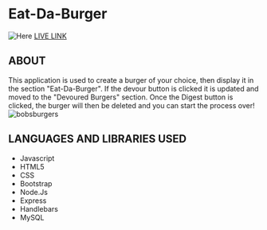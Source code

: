 # Eat-Da-Burger
![Here](https://media.giphy.com/media/3o7btUFzd7vU3bYZFK/giphy.gif)
[LIVE LINK](https://bobs-burgers-jvh.herokuapp.com/)

## ABOUT
This application is used to create a burger of your choice, then display it in the section "Eat-Da-Burger".
If the devour button is clicked it is updated and moved to the "Devoured Burgers" section.
Once the Digest button is clicked, the burger will then be deleted and you can start the process over!
![bobsburgers](https://user-images.githubusercontent.com/40511023/48784368-2db07500-eca8-11e8-9e81-d9f658ef1595.jpg)


## LANGUAGES AND LIBRARIES USED
- Javascript
- HTML5
- CSS 
- Bootstrap
- Node.Js
- Express
- Handlebars 
- MySQL 

